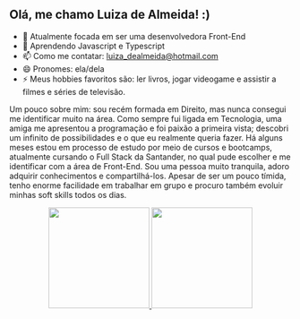 ## Olá, me chamo Luiza de Almeida! :)

- 🔭 Atualmente focada em ser uma desenvolvedora Front-End
- 🌱 Aprendendo Javascript e Typescript
- 📫 Como me contatar: luiza_dealmeida@hotmail.com
- 😄 Pronomes: ela/dela
- ⚡ Meus hobbies favoritos são: ler livros, jogar videogame e assistir a filmes e séries de televisão.

Um pouco sobre mim: sou recém formada em Direito, mas nunca consegui me identificar muito na área. Como sempre fui ligada em Tecnologia, uma amiga me apresentou a programação e foi paixão a primeira vista; descobri um infinito de possibilidades e o que eu realmente queria fazer. Há alguns meses estou em processo de estudo por meio de cursos e bootcamps, atualmente cursando o Full Stack da Santander, no qual pude escolher e me identificar com a área de Front-End. Sou uma pessoa muito tranquila, adoro adquirir conhecimentos e compartilhá-los. Apesar de ser um pouco tímida, tenho enorme facilidade em trabalhar em grupo e procuro também evoluir minhas soft skills todos os dias.

<div align="center">
  <a href="https://github.com/luizaadev">
  <img height="180em" src="https://github-readme-stats.vercel.app/api?username=luizaadev&show_icons=true&theme=dracula&include_all_commits=true&count_private=true"/>
  <img height="180em" src="https://github-readme-stats.vercel.app/api/top-langs/?username=luizaadev&layout=compact&langs_count=7&theme=dracula"/>
</div>
